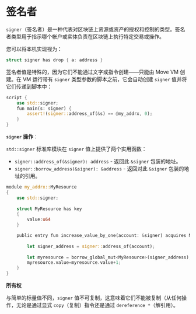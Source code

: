 # 签名者

`signer`（签名者）是一种代表对区块链上资源或资产的授权和控制的类型。签名者类型用于指示哪个帐户或实体负责在区块链上执行特定交易或操作。

您可以将本机实现视为：

<!-- # Signer

A `signer` is a type that represents the authorization and control of a resource or asset on the blockchain. The signer type is used to indicate which account or entity is responsible for executing a particular transaction or operation on the blockchain.

You can think of the native implementation as being: -->

```rust
struct signer has drop { a: address }
```

签名者值是特殊的，因为它们不能通过文字或指令创建——只能由 Move VM 创建。在 VM 运行带有 `signer` 类型参数的脚本之前，它会自动创建 `signer` 值并将它们传递到脚本中：

<!-- Signer values are special because they cannot be created via literals or instructions--only by the Move VM. Before the VM runs a script with parameters of type `signer`, it will automatically create `signer` values and pass them into the script: -->

```rust
script {
    use std::signer;
    fun main(s: signer) {
        assert!(signer::address_of(&s) == @my_addrx, 0);
    }
}
```

**`signer` 操作**：

`std::signer` 标准库模块在 `signer` 值上提供了两个实用函数：

* `signer::address_of(&signer): address` - 返回此 `&signer` 包装的地址。
* `signer::borrow_address(&signer): &address` - 返回对此 `&signer` 包装的地址的引用。

<!-- **`signer` operations:**

The `std::signer` standard library module provides two utility functions over `signer` values:

* `signer::address_of(&signer): address` - Return the `address` wrapped by this `&signer`.
* `signer::borrow_address(&signer): &address` - Return a reference to the `address` wrapped by this `&signer`. -->

```rust
module my_addrx::MyResource
{
    use std::signer; 
    
    struct MyResource has key
    {
        value:u64
    }

    public entry fun increase_value_by_one(account: &signer) acquires MyResource {
        
        let signer_address = signer::address_of(account); 
        
        let myresource = borrow_global_mut<MyResource>(signer_address);
        myresource.value=myresource.value+1;
    }
}

```

**所有权**

与简单的标量值不同，`signer` 值不可复制，这意味着它们不能被复制（从任何操作，无论是通过显式 `copy`（复制）指令还是通过 `dereference *`（解引用）。

<!-- Unlike simple scalar values, `signer` values are not copyable, meaning they cannot be copied(from any operation whether it be through an explicit `copy` instruction or through a `dereference *`. -->
